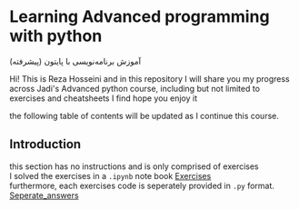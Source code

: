 # Learning Advanced programming with python
آموزش برنامه‌نویسی با پایتون (پیشرفته)

Hi!
This is Reza Hosseini and in this repository I will share you my progress across Jadi's Advanced python course, including but not limited to exercises and cheatsheets I find
hope you enjoy it

the following table of contents will be updated as I continue this course.

## Introduction
this section has no instructions and is only comprised of exercises \
I solved the exercises in a `.ipynb` note book
[Exercises](/Chapter01-Intro/Exercises.ipynb) \
furthermore, each exercises code is seperately provided in `.py` format. \
[Seperate_answers](/Chapter01-Intro/py%20files)
